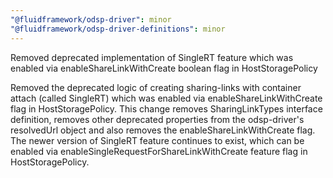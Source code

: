 ```yaml
---
"@fluidframework/odsp-driver": minor
"@fluidframework/odsp-driver-definitions": minor
---
```


Removed deprecated implementation of SingleRT feature which was enabled via enableShareLinkWithCreate boolean flag in HostStoragePolicy

Removed the deprecated logic of creating sharing-links with container attach (called SingleRT) which was enabled via enableShareLinkWithCreate flag in HostStoragePolicy. This change removes SharingLinkTypes interface definition, removes other deprecated properties from the odsp-driver's resolvedUrl object and also removes the enableShareLinkWithCreate flag. The newer version of SingleRT feature continues to exist, which can be enabled via enableSingleRequestForShareLinkWithCreate feature flag in HostStoragePolicy.
